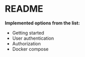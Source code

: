 <h1>README</h1>

**Implemented options from the list:**

<ul>
<li>Getting started</li>
<li>User authentication</li>
<li>Authorization</li>
<li>Docker compose</li>
</ul>

    
